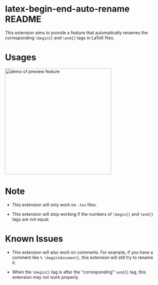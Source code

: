 # latex-begin-end-auto-rename README

This extension aims to provide a feature that automatically renames the corresponding `\begin{}` and `\end{}` tags in LaTeX files.

# Usages

<img src="https://github.com/wxhenry/latex-begin-end-auto-rename/raw/main/images/display.gif" alt="demo of preview feature" width="350" />

# Note

- This extension will only work on `.tex` files.

- This extension will stop working if the numbers of `\begin{}` and `\end{}` tags are not equal.

# Known Issues

- This extension will also work on comments. For example, if you have a comment like `% \begin{document}`, this extension will still try to rename it.

<!-- 当begin在与之“匹配“的end之后时可能会出现问题 -->

- When the `\begin{}` tag is after the "corresponding" `\end{}` tag, this extension may not work properly.
